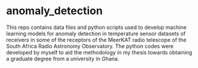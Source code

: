 # anomaly_detection
This repo contains data files and python scripts used to develop machine learning models for anomaly detection in temperature sensor datasets of receivers in some of the receptors of the MeerKAT radio telescope of the South Africa Radio Astronomy Observatory. The python codes were developed by myself to aid the methodology in my thesis towards obtaining a graduate degree from a university in Ghana. 
